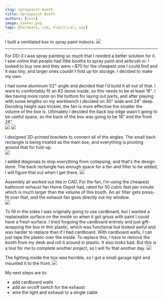 ```yaml
---
slug: spraypaint-booth
title: Spraypaint Booth
authors: [jess]
image: banner.png
tags: [hardware, cad, electrical, wip]
---
```


I built a ventilated box to spray paint indoors.
![](banner.png)

<!--truncate-->
---

For DD-3 I was spray painting so much that I needed a better solution for it.  I saw online that people had little booths to spray paint and airbrush in.  I looked to buy one and they were ~$70 for the cheapest one I could find and it was tiny, and larger ones couldn't fold up for storage.  I decided to make my own.  

I had some aluminum 1/2" angle and decided that I'd build it all out of that.  I want to comfortably fit an R2 dome inside, so this needs to be at least 18".  I like having more room on the bottom for laying out parts, and after playing with some lengths on my workbench I decided on 30" wide and 24" deep.  Deciding height was trickier, the fan is more effective the smaller the volume of the box is.  Ultimately I decided the back top edge wasn't going to be useful space, so the back of the box was going to be 18" and the front 26".  
![](side24.png)
![](side18.png)

I designed 3D-printed brackets to connect all of the angles.  The small back rectangle is being treated as the main box, and everything is pivoting around that for fold-up.  
![](no-support.png)

I added diagonals to stop everything from collapsing, and that's the design done.  The back rectangle has enough space for a fan and filter to be added, I will figure that out when I get there. 
![](banner.png)

Assembly all worked out like in CAD.  For the fan, I'm using the cheapest bathroom exhaust fan Home Depot had, rated for 50 cubic feet per minute which is much larger than the volume of this booth. An air filter gets press-fit over that, and the exhaust fan goes directly out my window.   
![](first_assemble.jpg)

To fill in the sides I was originally going to use cardboard, but I wanted a replaceable surface on the inside so when it got gross with paint I could have a fresh surface.  I tried forgoing the cardboard entirely and just gift-wrapping the box in thin plastic, which was functional but looked awful and was harder to replace than if I had cardboard.  With cardboard walls, I can just tape the plastic over the inside.  To replace this, I have to remove the booth from my desk and roll it around in plastic.  It also looks bad.  But this is a tool for me to complete another project, so I will fix that another day.
![](gift_wrapped.jpg)

The lighting inside the box was horrible, so I got a small garage light and mounted it to the front. 
![](garage_light.jpg)

My next steps are to:
- add cardboard walls
- add an on/off switch for the exhaust
- wire the light and exhaust to a single cable